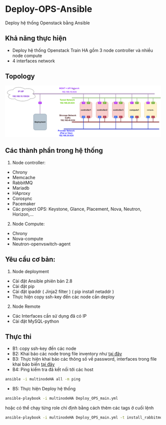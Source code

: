 # Deploy-OPS-Ansible
Deploy hệ thống Openstack bằng Ansible

## Khả năng thực hiện
- Deploy hệ thống Openstack Train HA gồm 3 node controller và nhiều node compute
- 4 interfaces network
## Topology

![ima](ima/OPS-Ansible-Topo.png)

## Các thành phần trong hệ thống
1. Node controller:
 - Chrony
 - Memcache
 - RabbitMQ
 - Mariadb
 - HAproxy
 - Corosync
 - Pacemaker
 - Các project OPS: Keystone, Glance, Placement, Nova, Neutron, Horizon,...
 
2. Node Compute:
 - Chrony
 - Nova-compute
 - Neutron-openvswitch-agent
 
## Yêu cầu cơ bản:
1. Node deployment
- Cài đặt Ansible phiên bản 2.8
- Cài đặt pip
- Cài đặt ipaddr (  Jinja2 filter ) ( pip install netaddr )
- Thực hiện copy ssh-key đến các node cần deploy

2. Node Remote
- Các Interfaces cần sử dụng đã có IP 
- Cài đặt MySQL-python 

## Thực thi 
- B1: copy ssh-key đến các node
- B2: Khai báo các node trong file inventory như [tại đây](https://github.com/vinhducnguyen1708/Deploy-OPS-Ansible/blob/master/multinodeHA) 
- B3: Thực hiện khai báo các thông số về password, interfaces trong file khai báo biến [tại đây](https://github.com/vinhducnguyen1708/Deploy-OPS-Ansible/blob/master/group_vars/all.yml)
- B4: Ping kiểm tra đã kết nối tới các host
```sh
ansible -i multinodeHA all -m ping
```
- B5: Thực hiện Deploy hệ thống
```sh
ansible-playbook -i multinodeHA Deploy_OPS_main.yml
```
hoặc có thể chạy từng role chỉ định bằng cách thêm các tags ở cuối lệnh
```sh
ansible-playbook -i multinodeHA Deploy_OPS_main.yml -t install_rabbitmq
```


